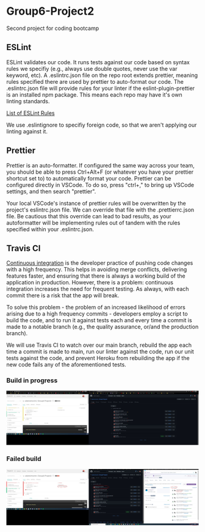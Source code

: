 # **Group6-Project2**
Second project for coding bootcamp

## **ESLint**

ESLint validates our code. It runs tests against our code based on syntax rules we specifiy (e.g., always use double quotes, never use the var keyword, etc). A .eslintrc.json file on the repo root extends prettier, meaning rules specified there are used by prettier to auto-format our code. The .eslintrc.json file will provide rules for your linter if the eslint-plugin-prettier is an installed npm package. This means each repo may have it's own linting standards.

[List of ESLint Rules](https://eslint.org/docs/rules/)

We use .eslintignore to specifiy foreign code, so that we aren't applying our linting against it.

## **Prettier**
Prettier is an auto-formatter. If configured the same way across your team, you should be able to press Ctrl+Alt+F (or whatever you have your prettier shortcut set to) to automatically format your code. Prettier can be configured directly in VSCode. To do so, press "ctrl+," to bring up VSCode settings, and then search "prettier". 

Your local VSCode's instance of prettier rules will be overwritten by the project's eslintrc.json file.
We can override that file with the .prettierrc.json file. Be cautious that this override can lead to bad results, as your autoformatter will be implementing rules out of tandem with the rules specified within your .eslintrc.json.

## **Travis CI**
[Continuous integration](https://www.youtube.com/watch?v=1er2cjUq1UI&ab_channel=IBMCloud) is the developer practice of pushing code changes with a high frequency. This helps in avoiding merge conflicts, delivering features faster, and ensuring that there is always a working build of the application in production. However, there is a problem: continuous integration increases the need for frequent testing. As always, with each commit there is a risk that the app will break.

To solve this problem - the problem of an increased likelihood of errors arising due to a high frequency commits - developers employ a script to build the code, and to run it against tests each and every time a commit is made to a notable branch (e.g., the quality assurance, or/and the production branch).

We will use Travis CI to watch over our main branch, rebuild the app each time a commit is made to main, run our linter against the code, run our unit tests against the code, and prevent Heroku from rebuilding the app if the new code fails any of the aforementioned tests. 

### **Build in progress**
![Build in progress](images/Travis-CI-Building.JPG)

### **Failed build**
![Build failed](images/Travis-CI-Fail.JPG)